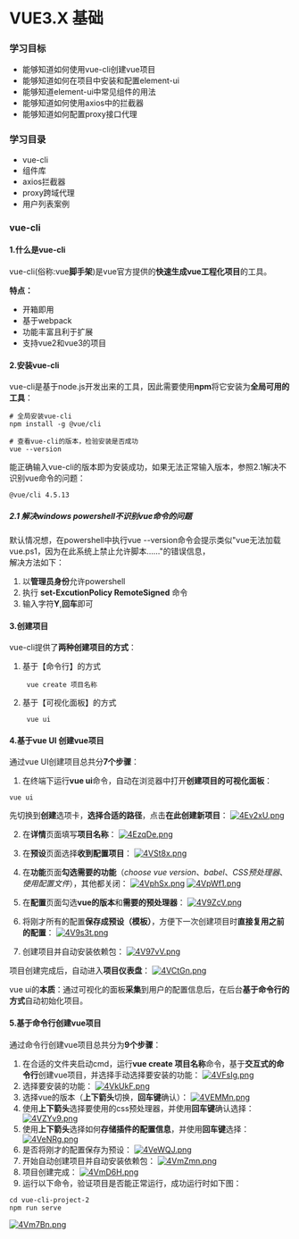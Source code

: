 # VUE3.X 基础
### 学习目标
* 能够知道如何使用vue-cli创建vue项目
* 能够知道如何在项目中安装和配置element-ui
* 能够知道element-ui中常见组件的用法
* 能够知道如何使用axios中的拦截器
* 能够知道如何配置proxy接口代理

### 学习目录
* vue-cli
* 组件库
* axios拦截器
* proxy跨域代理
* 用户列表案例
  
### vue-cli
#### 1.什么是vue-cli
vue-cli(俗称:vue**脚手架**)是vue官方提供的**快速生成vue工程化项目**的工具。

**特点：**
  * 开箱即用
  * 基于webpack
  * 功能丰富且利于扩展
  * 支持vue2和vue3的项目

#### 2.安装vue-cli
vue-cli是基于node.js开发出来的工具，因此需要使用**npm**将它安装为**全局可用的工具**：
```
# 全局安装vue-cli
npm install -g @vue/cli

# 查看vue-cli的版本，检验安装是否成功
vue --version
```
能正确输入vue-cli的版本即为安装成功，如果无法正常输入版本，参照2.1解决不识别vue命令的问题：
```
@vue/cli 4.5.13
```

##### 2.1 解决windows powershell不识别vue命令的问题
默认情况想，在powershell中执行vue --version命令会提示类似"vue无法加载vue.ps1，因为在此系统上禁止允许脚本……"的错误信息，  
解决方法如下：
1. 以**管理员身份**允许powershell
2. 执行 **set-ExcutionPolicy RemoteSigned** 命令
3. 输入字符**Y**,**回车**即可
   
#### 3.创建项目
vue-cli提供了**两种创建项目的方式**：
1. 基于【命令行】的方式
   ```
    vue create 项目名称
   ```
2. 基于【可视化面板】的方式
   ```
    vue ui
   ```

#### 4.基于vue UI 创建vue项目
通过vue UI创建项目总共分**7个步骤**：
1. 在终端下运行**vue ui**命令，自动在浏览器中打开**创建项目的可视化面板**：
```
vue ui
```
先切换到**创建**选项卡，**选择合适的路径**，点击**在此创建新项目**：
[![4Ev2xU.png](https://z3.ax1x.com/2021/09/15/4Ev2xU.png)](https://imgtu.com/i/4Ev2xU)


2. 在**详情**页面填写**项目名称**：
[![4EzqDe.png](https://z3.ax1x.com/2021/09/15/4EzqDe.png)](https://imgtu.com/i/4EzqDe)


3. 在**预设**页面选择**收到配置项目**：
[![4VSt8x.png](https://z3.ax1x.com/2021/09/15/4VSt8x.png)](https://imgtu.com/i/4VSt8x)

4. 在**功能**页面**勾选需要的功能**（*choose vue version*、*babel*、*CSS预处理器*、*使用配置文件*），其他都关闭：
[![4VphSx.png](https://z3.ax1x.com/2021/09/15/4VphSx.png)](https://imgtu.com/i/4VphSx)
[![4VpWf1.png](https://z3.ax1x.com/2021/09/15/4VpWf1.png)](https://imgtu.com/i/4VpWf1)
   
5. 在**配置**页面勾选**vue的版本**和**需要的预处理器**：
[![4V9ZcV.png](https://z3.ax1x.com/2021/09/15/4V9ZcV.png)](https://imgtu.com/i/4V9ZcV)

6. 将刚才所有的配置**保存成预设（模板）**，方便下一次创建项目时**直接复用之前的配置**：
[![4V9s3t.png](https://z3.ax1x.com/2021/09/15/4V9s3t.png)](https://imgtu.com/i/4V9s3t)

7. 创建项目并自动安装依赖包：
[![4V97vV.png](https://z3.ax1x.com/2021/09/15/4V97vV.png)](https://imgtu.com/i/4V97vV)

项目创建完成后，自动进入**项目仪表盘**：
[![4VCtGn.png](https://z3.ax1x.com/2021/09/15/4VCtGn.png)](https://imgtu.com/i/4VCtGn)
  
vue ui的**本质**：通过可视化的面板**采集**到用户的配置信息后，在后台**基于命令行的方式**自动初始化项目。

#### 5.基于命令行创建vue项目
通过命令行创建vue项目总共分为**9个步骤**：
1. 在合适的文件夹启动cmd，运行**vue create 项目名称**命令，基于**交互式的命令行**创建vue项目，并选择手动选择要安装的功能：
[![4VFsIg.png](https://z3.ax1x.com/2021/09/15/4VFsIg.png)](https://imgtu.com/i/4VFsIg)
2. 选择要安装的功能：
[![4VkUkF.png](https://z3.ax1x.com/2021/09/15/4VkUkF.png)](https://imgtu.com/i/4VkUkF)
3. 选择vue的版本（**上下箭头**切换，**回车键**确认）：
[![4VEMMn.png](https://z3.ax1x.com/2021/09/15/4VEMMn.png)](https://imgtu.com/i/4VEMMn)
4. 使用**上下箭头**选择要使用的css预处理器，并使用**回车键**确认选择：
[![4VZYv9.png](https://z3.ax1x.com/2021/09/15/4VZYv9.png)](https://imgtu.com/i/4VZYv9)
5. 使用**上下箭头**选择如何**存储插件的配置信息**，并使用**回车键**选择：
[![4VeNRg.png](https://z3.ax1x.com/2021/09/15/4VeNRg.png)](https://imgtu.com/i/4VeNRg)
6. 是否将刚才的配置保存为预设：
[![4VeWQJ.png](https://z3.ax1x.com/2021/09/15/4VeWQJ.png)](https://imgtu.com/i/4VeWQJ)
7. 开始自动创建项目并自动安装依赖包：
[![4VmZmn.png](https://z3.ax1x.com/2021/09/15/4VmZmn.png)](https://imgtu.com/i/4VmZmn)
8. 项目创建完成：
[![4VmD6H.png](https://z3.ax1x.com/2021/09/15/4VmD6H.png)](https://imgtu.com/i/4VmD6H)
9. 运行以下命令，验证项目是否能正常运行，成功运行时如下图：
```
cd vue-cli-project-2
npm run serve
```
[![4Vm7Bn.png](https://z3.ax1x.com/2021/09/15/4Vm7Bn.png)](https://imgtu.com/i/4Vm7Bn)

